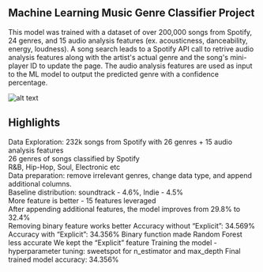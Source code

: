 ## Machine Learning Music Genre Classifier Project

This model was trained with a dataset of over 200,000 songs from Spotify, 24 genres, and 15 audio analysis features (ex. acousticness, danceability, energy, loudness). A song search leads to a Spotify API call to retrive audio analysis features along with the artist's actual genre and the song's mini-player ID to update the page. The audio analysis features are used as input to the ML model to output the predicted genre with a confidence percentage.

![alt text](http://url/to/img.png)

## Highlights
Data Exploration: 232k songs from Spotify with 26 genres + 15 audio analysis features                                                          
26 genres of songs classified by Spotify     
R&B, Hip-Hop, Soul, Electronic etc    
Data preparation: remove irrelevant genres, change data type, and append additional columns.   
Baseline distribution: soundtrack - 4.6%, Indie - 4.5%   
More feature is better - 15 features leveraged   
After appending additional features, the model improves from 29.8% to 32.4%  
Removing binary feature works better 
Accuracy without “Explicit”: 34.569%  Accuracy with “Explicit”: 34.356% 
Binary function made Random Forest less accurate 
We kept the “Explicit” feature 
Training the model - hyperparameter tuning: sweetspot for n_estimator and max_depth 
Final trained model accuracy: 34.356% 

